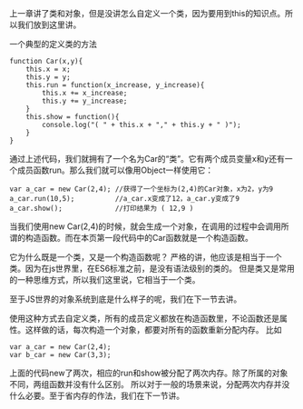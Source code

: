上一章讲了类和对象，但是没讲怎么自定义一个类，因为要用到this的知识点。所以我们放到这里讲。

一个典型的定义类的方法

    function Car(x,y){ 
        this.x = x;
        this.y = y;
        this.run = function(x_increase, y_increase){
            this.x += x_increase;
            this.y += y_increase;
        }
        this.show = function(){
            console.log("( " + this.x + "," + this.y + " )");
        }
    }
    
通过上述代码，我们就拥有了一个名为Car的“类”。它有两个成员变量x和y还有一个成员函数run。那么我们就可以像用Object一样使用它：

    var a_car = new Car(2,4); //获得了一个坐标为(2,4)的Car对象，x为2，y为9
    a_car.run(10,5);          //a_car.x变成了12，a_car.y变成了9
    a_car.show();             //打印结果为 ( 12,9 )
    
当我们使用new Car(2,4)的时候，就会生成一个对象，在调用的过程中会调用所谓的构造函数。而在本页第一段代码中的Car函数就是一个构造函数。

它为什么既是一个类，又是一个构造函数呢？
严格的讲，他应该是相当于一个类。因为在js世界里，在ES6标准之前，是没有语法级别的类的。
但是类又是常用的一种思维方式，所以我们这里说，它相当于一个类。

至于JS世界的对象系统到底是什么样子的呢，我们在下一节去讲。

使用这种方式去自定义类，所有的成员定义都放在构造函数里，不论函数还是属性。这样做的话，每次构造一个对象，都要对所有的函数重新分配内存。
比如

    var a_car = new Car(2,4);
    var b_car = new Car(3,3);
    
上面的代码new了两次，相应的run和show被分配了两次内存。除了所属的对象不同，两组函数并没有什么区别。
所以对于一般的场景来说，分配两次内存并没什么必要。至于省内存的作法，我们在下一节讲。